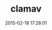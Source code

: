 ---
layout: post
title:  "clamav"
repo:   "eagleas/clamav"
date:   2015-02-18 17:28:01
gemurl: http://github.com/eagleas/clamav
---